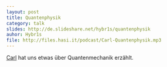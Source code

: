 ```yaml
---
layout: post
title: Quantenphysik
category: talk
slides: http://de.slideshare.net/hybr1s/quantenphysik
auhor: Hybr1s
file: http://files.hasi.it/podcast/Carl-Quantenphysik.mp3
---
```

[Carl](http://hasi.it/wiki/Benutzer:naturalismus) hat uns etwas über Quantenmechanik erzählt.
